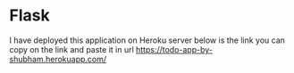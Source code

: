 # Flask

I have deployed this application on Heroku server below is the link you can copy on the link and paste it in url 
https://todo-app-by-shubham.herokuapp.com/
